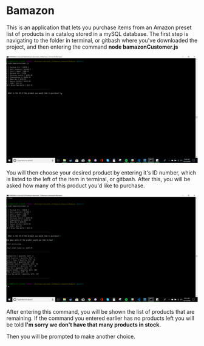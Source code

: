 # Bamazon

This is an application that lets you purchase items from an Amazon preset list of products in a catalog stored in a mySQL database. The first step is navigating to the folder in terminal, or gitbash where you've downloaded the project, and then entering the command **node bamazonCustomer.js**

![Step 1](/Images/Image1.png)

You will then choose your desired product by entering it's ID number, which is listed to the left of the item in terminal, or gitbash. After this, you will be asked how many of this product you'd like to purchase.

![Step 2](/Images/Image2.png)

After entering this command, you will be shown the list of products that are remaining. If the command you entered earlier has no products left you will be told **I'm sorry we don't have that many products in stock.**

Then you will be prompted to make another choice.

